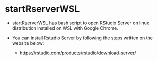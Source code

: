 # startRserverWSL

- startRserverWSL has bash script to open RStudio Server on linux distribution installed on WSL with Google Chrome.

- You can install Rstudio Server by following the steps written on the website below:
  - https://rstudio.com/products/rstudio/download-server/

